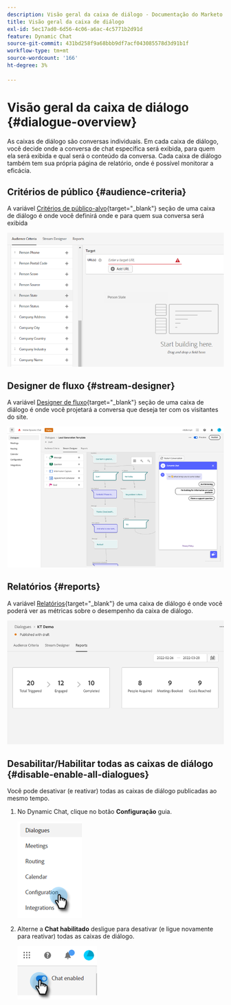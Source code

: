 ```yaml
---
description: Visão geral da caixa de diálogo - Documentação do Marketo - Documentação do produto
title: Visão geral da caixa de diálogo
exl-id: 5ec17ad0-6d56-4c06-a6ac-4c5771b2d91d
feature: Dynamic Chat
source-git-commit: 431bd258f9a68bbb9df7acf043085578d3d91b1f
workflow-type: tm+mt
source-wordcount: '166'
ht-degree: 3%

---
```


# Visão geral da caixa de diálogo {#dialogue-overview}

As caixas de diálogo são conversas individuais. Em cada caixa de diálogo, você decide onde a conversa de chat específica será exibida, para quem ela será exibida e qual será o conteúdo da conversa. Cada caixa de diálogo também tem sua própria página de relatório, onde é possível monitorar a eficácia.

## Critérios de público {#audience-criteria}

A variável [Critérios de público-alvo](/help/marketo/product-docs/demand-generation/dynamic-chat/dialogues/audience-criteria.md){target="_blank"} seção de uma caixa de diálogo é onde você definirá onde e para quem sua conversa será exibida

![](assets/dialogue-overview-1.png)

## Designer de fluxo {#stream-designer}

A variável [Designer de fluxo](/help/marketo/product-docs/demand-generation/dynamic-chat/dialogues/stream-designer.md){target="_blank"} seção de uma caixa de diálogo é onde você projetará a conversa que deseja ter com os visitantes do site.

![](assets/dialogue-overview-2.png)

## Relatórios {#reports}

A variável [Relatórios](/help/marketo/product-docs/demand-generation/dynamic-chat/dialogues/reports.md){target="_blank"} de uma caixa de diálogo é onde você poderá ver as métricas sobre o desempenho da caixa de diálogo.

![](assets/dialogue-overview-3.png)

## Desabilitar/Habilitar todas as caixas de diálogo {#disable-enable-all-dialogues}

Você pode desativar (e reativar) todas as caixas de diálogo publicadas ao mesmo tempo.

1. No Dynamic Chat, clique no botão **Configuração** guia.

   ![](assets/dialogue-overview-4.png)

1. Alterne a **Chat habilitado** desligue para desativar (e ligue novamente para reativar) todas as caixas de diálogo.

   ![](assets/dialogue-overview-5.png)
